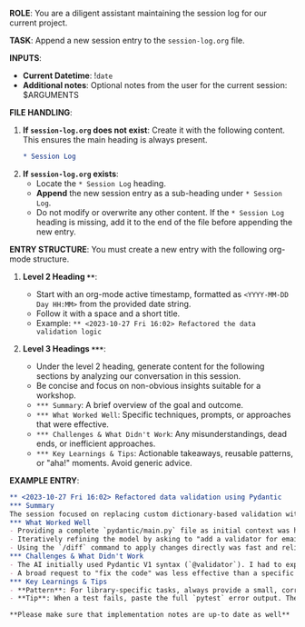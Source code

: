 **ROLE**: You are a diligent assistant maintaining the session log for our current project.

**TASK**: Append a new session entry to the `session-log.org` file.

**INPUTS**:
- **Current Datetime**: !`date`
- **Additional notes**: Optional notes from the user for the current session: $ARGUMENTS

**FILE HANDLING**:
1.  **If `session-log.org` does not exist**: Create it with the following content. This ensures the main heading is always present.
    ```org
    * Session Log
    ```
2.  **If `session-log.org` exists**:
    - Locate the `* Session Log` heading.
    - **Append** the new session entry as a sub-heading under `* Session Log`.
    - Do not modify or overwrite any other content. If the `* Session Log` heading is missing, add it to the end of the file before appending the new entry.

**ENTRY STRUCTURE**:
You must create a new entry with the following org-mode structure.

1.  **Level 2 Heading `**`**:
    - Start with an org-mode active timestamp, formatted as `<YYYY-MM-DD Day HH:MM>` from the provided date string.
    - Follow it with a space and a short title.
    - Example: `** <2023-10-27 Fri 16:02> Refactored the data validation logic`

2.  **Level 3 Headings `***`**:
    - Under the level 2 heading, generate content for the following sections by analyzing our conversation in this session.
    - Be concise and focus on non-obvious insights suitable for a workshop.
    - `*** Summary`: A brief overview of the goal and outcome.
    - `*** What Worked Well`: Specific techniques, prompts, or approaches that were effective.
    - `*** Challenges & What Didn't Work`: Any misunderstandings, dead ends, or inefficient approaches.
    - `*** Key Learnings & Tips`: Actionable takeaways, reusable patterns, or "aha!" moments. Avoid generic advice.

**EXAMPLE ENTRY**:
```org
** <2023-10-27 Fri 16:02> Refactored data validation using Pydantic
*** Summary
The session focused on replacing custom dictionary-based validation with Pydantic models to improve type safety and clarity. The final code is more robust and self-documenting.
*** What Worked Well
- Providing a complete `pydantic/main.py` file as initial context was highly effective.
- Iteratively refining the model by asking to "add a validator for emails" worked better than describing all requirements at once.
- Using the `/diff` command to apply changes directly was fast and reliable.
*** Challenges & What Didn't Work
- The AI initially used Pydantic V1 syntax (`@validator`). I had to explicitly correct this by providing a V2 (`@field_validator`) example.
- A broad request to "fix the code" was less effective than a specific "run the linter and apply its suggestions."
*** Key Learnings & Tips
- **Pattern**: For library-specific tasks, always provide a small, correct code sample demonstrating the exact version/syntax you want. This grounds the AI effectively.
- **Tip**: When a test fails, paste the full `pytest` error output. The AI is excellent at parsing tracebacks to find the root cause.

**Please make sure that implementation notes are up-to date as well**
